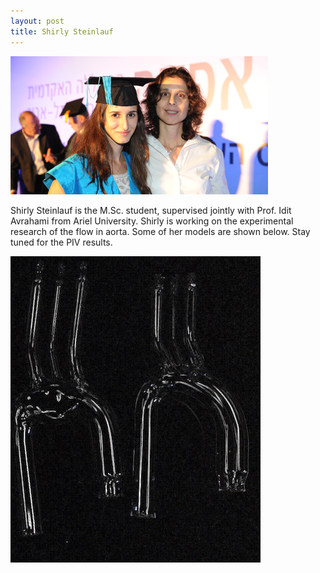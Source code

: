 ```yaml
---
layout: post
title: Shirly Steinlauf
---
```



![](../images/shirly.jpg)

Shirly Steinlauf is the M.Sc. student, supervised jointly with Prof. Idit Avrahami from Ariel University. Shirly is working on the experimental research of the flow in aorta. Some of her models are shown below. Stay tuned for the PIV results.


![](../images/shirly_models.jpg)
